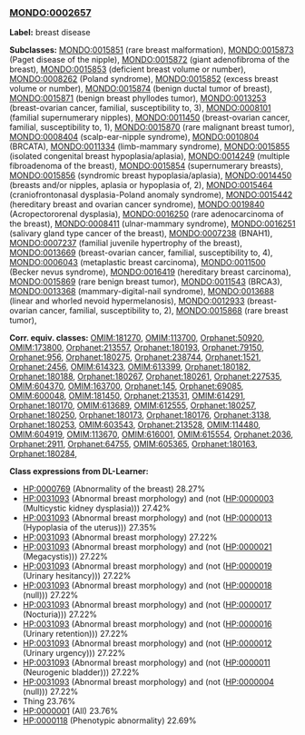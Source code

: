 
### [MONDO:0002657](http://purl.obolibrary.org/obo/MONDO_0002657)
**Label:** breast disease

**Subclasses:** [MONDO:0015851](http://purl.obolibrary.org/obo/MONDO_0015851) (rare breast malformation), [MONDO:0015873](http://purl.obolibrary.org/obo/MONDO_0015873) (Paget disease of the nipple), [MONDO:0015872](http://purl.obolibrary.org/obo/MONDO_0015872) (giant adenofibroma of the breast), [MONDO:0015853](http://purl.obolibrary.org/obo/MONDO_0015853) (deficient breast volume or number), [MONDO:0008262](http://purl.obolibrary.org/obo/MONDO_0008262) (Poland syndrome), [MONDO:0015852](http://purl.obolibrary.org/obo/MONDO_0015852) (excess breast volume or number), [MONDO:0015874](http://purl.obolibrary.org/obo/MONDO_0015874) (benign ductal tumor of breast), [MONDO:0015871](http://purl.obolibrary.org/obo/MONDO_0015871) (benign breast phyllodes tumor), [MONDO:0013253](http://purl.obolibrary.org/obo/MONDO_0013253) (breast-ovarian cancer, familial, susceptibility to, 3), [MONDO:0008101](http://purl.obolibrary.org/obo/MONDO_0008101) (familial supernumerary nipples), [MONDO:0011450](http://purl.obolibrary.org/obo/MONDO_0011450) (breast-ovarian cancer, familial, susceptibility to, 1), [MONDO:0015870](http://purl.obolibrary.org/obo/MONDO_0015870) (rare malignant breast tumor), [MONDO:0008404](http://purl.obolibrary.org/obo/MONDO_0008404) (scalp-ear-nipple syndrome), [MONDO:0010804](http://purl.obolibrary.org/obo/MONDO_0010804) (BRCATA), [MONDO:0011334](http://purl.obolibrary.org/obo/MONDO_0011334) (limb-mammary syndrome), [MONDO:0015855](http://purl.obolibrary.org/obo/MONDO_0015855) (isolated congenital breast hypoplasia/aplasia), [MONDO:0014249](http://purl.obolibrary.org/obo/MONDO_0014249) (multiple fibroadenoma of the breast), [MONDO:0015854](http://purl.obolibrary.org/obo/MONDO_0015854) (supernumerary breasts), [MONDO:0015856](http://purl.obolibrary.org/obo/MONDO_0015856) (syndromic breast hypoplasia/aplasia), [MONDO:0014450](http://purl.obolibrary.org/obo/MONDO_0014450) (breasts and/or nipples, aplasia or hypoplasia of, 2), [MONDO:0015464](http://purl.obolibrary.org/obo/MONDO_0015464) (craniofrontonasal dysplasia-Poland anomaly syndrome), [MONDO:0015442](http://purl.obolibrary.org/obo/MONDO_0015442) (hereditary breast and ovarian cancer syndrome), [MONDO:0019840](http://purl.obolibrary.org/obo/MONDO_0019840) (Acropectororenal dysplasia), [MONDO:0016250](http://purl.obolibrary.org/obo/MONDO_0016250) (rare adenocarcinoma of the breast), [MONDO:0008411](http://purl.obolibrary.org/obo/MONDO_0008411) (ulnar-mammary syndrome), [MONDO:0016251](http://purl.obolibrary.org/obo/MONDO_0016251) (salivary gland type cancer of the breast), [MONDO:0007238](http://purl.obolibrary.org/obo/MONDO_0007238) (BNAH1), [MONDO:0007237](http://purl.obolibrary.org/obo/MONDO_0007237) (familial juvenile hypertrophy of the breast), [MONDO:0013669](http://purl.obolibrary.org/obo/MONDO_0013669) (breast-ovarian cancer, familial, susceptibility to, 4), [MONDO:0006043](http://purl.obolibrary.org/obo/MONDO_0006043) (metaplastic breast carcinoma), [MONDO:0011500](http://purl.obolibrary.org/obo/MONDO_0011500) (Becker nevus syndrome), [MONDO:0016419](http://purl.obolibrary.org/obo/MONDO_0016419) (hereditary breast carcinoma), [MONDO:0015869](http://purl.obolibrary.org/obo/MONDO_0015869) (rare benign breast tumor), [MONDO:0011543](http://purl.obolibrary.org/obo/MONDO_0011543) (BRCA3), [MONDO:0013368](http://purl.obolibrary.org/obo/MONDO_0013368) (mammary-digital-nail syndrome), [MONDO:0013688](http://purl.obolibrary.org/obo/MONDO_0013688) (linear and whorled nevoid hypermelanosis), [MONDO:0012933](http://purl.obolibrary.org/obo/MONDO_0012933) (breast-ovarian cancer, familial, susceptibility to, 2), [MONDO:0015868](http://purl.obolibrary.org/obo/MONDO_0015868) (rare breast tumor), 

**Corr. equiv. classes:** [OMIM:181270](http://purl.obolibrary.org/obo/OMIM_181270), [OMIM:113700](http://purl.obolibrary.org/obo/OMIM_113700), [Orphanet:50920](http://www.orpha.net/ORDO/Orphanet_50920), [OMIM:173800](http://purl.obolibrary.org/obo/OMIM_173800), [Orphanet:213557](http://www.orpha.net/ORDO/Orphanet_213557), [Orphanet:180193](http://www.orpha.net/ORDO/Orphanet_180193), [Orphanet:79150](http://www.orpha.net/ORDO/Orphanet_79150), [Orphanet:956](http://www.orpha.net/ORDO/Orphanet_956), [Orphanet:180275](http://www.orpha.net/ORDO/Orphanet_180275), [Orphanet:238744](http://www.orpha.net/ORDO/Orphanet_238744), [Orphanet:1521](http://www.orpha.net/ORDO/Orphanet_1521), [Orphanet:2456](http://www.orpha.net/ORDO/Orphanet_2456), [OMIM:614323](http://purl.obolibrary.org/obo/OMIM_614323), [OMIM:613399](http://purl.obolibrary.org/obo/OMIM_613399), [Orphanet:180182](http://www.orpha.net/ORDO/Orphanet_180182), [Orphanet:180188](http://www.orpha.net/ORDO/Orphanet_180188), [Orphanet:180267](http://www.orpha.net/ORDO/Orphanet_180267), [Orphanet:180261](http://www.orpha.net/ORDO/Orphanet_180261), [Orphanet:227535](http://www.orpha.net/ORDO/Orphanet_227535), [OMIM:604370](http://purl.obolibrary.org/obo/OMIM_604370), [OMIM:163700](http://purl.obolibrary.org/obo/OMIM_163700), [Orphanet:145](http://www.orpha.net/ORDO/Orphanet_145), [Orphanet:69085](http://www.orpha.net/ORDO/Orphanet_69085), [OMIM:600048](http://purl.obolibrary.org/obo/OMIM_600048), [OMIM:181450](http://purl.obolibrary.org/obo/OMIM_181450), [Orphanet:213531](http://www.orpha.net/ORDO/Orphanet_213531), [OMIM:614291](http://purl.obolibrary.org/obo/OMIM_614291), [Orphanet:180170](http://www.orpha.net/ORDO/Orphanet_180170), [OMIM:613689](http://purl.obolibrary.org/obo/OMIM_613689), [OMIM:612555](http://purl.obolibrary.org/obo/OMIM_612555), [Orphanet:180257](http://www.orpha.net/ORDO/Orphanet_180257), [Orphanet:180250](http://www.orpha.net/ORDO/Orphanet_180250), [Orphanet:180173](http://www.orpha.net/ORDO/Orphanet_180173), [Orphanet:180176](http://www.orpha.net/ORDO/Orphanet_180176), [Orphanet:3138](http://www.orpha.net/ORDO/Orphanet_3138), [Orphanet:180253](http://www.orpha.net/ORDO/Orphanet_180253), [OMIM:603543](http://purl.obolibrary.org/obo/OMIM_603543), [Orphanet:213528](http://www.orpha.net/ORDO/Orphanet_213528), [OMIM:114480](http://purl.obolibrary.org/obo/OMIM_114480), [OMIM:604919](http://purl.obolibrary.org/obo/OMIM_604919), [OMIM:113670](http://purl.obolibrary.org/obo/OMIM_113670), [OMIM:616001](http://purl.obolibrary.org/obo/OMIM_616001), [OMIM:615554](http://purl.obolibrary.org/obo/OMIM_615554), [Orphanet:2036](http://www.orpha.net/ORDO/Orphanet_2036), [Orphanet:2911](http://www.orpha.net/ORDO/Orphanet_2911), [Orphanet:64755](http://www.orpha.net/ORDO/Orphanet_64755), [OMIM:605365](http://purl.obolibrary.org/obo/OMIM_605365), [Orphanet:180163](http://www.orpha.net/ORDO/Orphanet_180163), [Orphanet:180284](http://www.orpha.net/ORDO/Orphanet_180284), 

**Class expressions from DL-Learner:**

- [HP:0000769](http://purl.obolibrary.org/obo/HP_0000769) (Abnormality of the breast) 28.27%
- [HP:0031093](http://purl.obolibrary.org/obo/HP_0031093) (Abnormal breast morphology) and (not ([HP:0000003](http://purl.obolibrary.org/obo/HP_0000003) (Multicystic kidney dysplasia))) 27.42%
- [HP:0031093](http://purl.obolibrary.org/obo/HP_0031093) (Abnormal breast morphology) and (not ([HP:0000013](http://purl.obolibrary.org/obo/HP_0000013) (Hypoplasia of the uterus))) 27.35%
- [HP:0031093](http://purl.obolibrary.org/obo/HP_0031093) (Abnormal breast morphology) 27.22%
- [HP:0031093](http://purl.obolibrary.org/obo/HP_0031093) (Abnormal breast morphology) and (not ([HP:0000021](http://purl.obolibrary.org/obo/HP_0000021) (Megacystis))) 27.22%
- [HP:0031093](http://purl.obolibrary.org/obo/HP_0031093) (Abnormal breast morphology) and (not ([HP:0000019](http://purl.obolibrary.org/obo/HP_0000019) (Urinary hesitancy))) 27.22%
- [HP:0031093](http://purl.obolibrary.org/obo/HP_0031093) (Abnormal breast morphology) and (not ([HP:0000018](http://purl.obolibrary.org/obo/HP_0000018) (null))) 27.22%
- [HP:0031093](http://purl.obolibrary.org/obo/HP_0031093) (Abnormal breast morphology) and (not ([HP:0000017](http://purl.obolibrary.org/obo/HP_0000017) (Nocturia))) 27.22%
- [HP:0031093](http://purl.obolibrary.org/obo/HP_0031093) (Abnormal breast morphology) and (not ([HP:0000016](http://purl.obolibrary.org/obo/HP_0000016) (Urinary retention))) 27.22%
- [HP:0031093](http://purl.obolibrary.org/obo/HP_0031093) (Abnormal breast morphology) and (not ([HP:0000012](http://purl.obolibrary.org/obo/HP_0000012) (Urinary urgency))) 27.22%
- [HP:0031093](http://purl.obolibrary.org/obo/HP_0031093) (Abnormal breast morphology) and (not ([HP:0000011](http://purl.obolibrary.org/obo/HP_0000011) (Neurogenic bladder))) 27.22%
- [HP:0031093](http://purl.obolibrary.org/obo/HP_0031093) (Abnormal breast morphology) and (not ([HP:0000004](http://purl.obolibrary.org/obo/HP_0000004) (null))) 27.22%
- Thing 23.76%
- [HP:0000001](http://purl.obolibrary.org/obo/HP_0000001) (All) 23.76%
- [HP:0000118](http://purl.obolibrary.org/obo/HP_0000118) (Phenotypic abnormality) 22.69%


